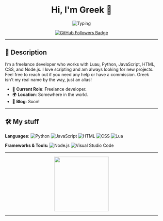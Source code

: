 <h1 align="center">Hi, I'm Greek 👋</h1>

<p align="center">
  <img src="https://readme-typing-svg.herokuapp.com/?font=Poppins&weight=500&color=F7F7F7&center=true&lines=Self+taught+Programmer;Python;HTML;CSS;JavaScript;LuaU" alt="Typing">
</p>

<p align="center">
  <a href="https://github.com/cosponsor">
    <img src="https://img.shields.io/github/followers/cosponsor?label=Follow&style=social" alt="GitHub Followers Badge"/>
  </a>
</p>

---

## 🚀 Description

I’m a freelance developer who works with Luau, Python, JavaScript, HTML, CSS, and Node.js. I love scripting and am always looking for new projects. Feel free to reach out if you need any help or have a commission. Greek isn't my real name by the way, just an alias!

- 💼 **Current Role**: Freelance developer.
- 🌍 **Location**: Somewhere in the world.
- 📝 **Blog**: Soon!

---

## 🛠️ My stuff

**Languages:**
![Python](https://img.shields.io/badge/Python-3776AB?style=flat&logo=python&logoColor=white)
![JavaScript](https://img.shields.io/badge/JavaScript-F7DF1E?style=flat&logo=javascript&logoColor=black)
![HTML](https://img.shields.io/badge/HTML-E34F26?style=flat&logo=html5&logoColor=white)
![CSS](https://img.shields.io/badge/CSS-1572B6?style=flat&logo=css3&logoColor=white)
![Lua](https://img.shields.io/badge/Lua-2C2D72?style=flat&logo=lua&logoColor=white)

**Frameworks & Tools:**
![Node.js](https://img.shields.io/badge/Node.js-339933?style=flat&logo=nodedotjs&logoColor=white)
![Visual Studio Code](https://img.shields.io/badge/Visual%20Studio%20Code-007ACC?style=flat&logo=visual-studio-code&logoColor=white)

---


<p align="center">
  <img height="180em" src="https://github-readme-stats.vercel.app/api/top-langs/?username=cosponsor&layout=compact&hide_border=true" />
</p>

---
